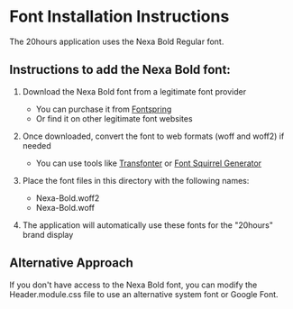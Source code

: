# Font Installation Instructions

The 20hours application uses the Nexa Bold Regular font.

## Instructions to add the Nexa Bold font:

1. Download the Nexa Bold font from a legitimate font provider

   - You can purchase it from [Fontspring](https://www.fontspring.com/fonts/fontfabric/nexa)
   - Or find it on other legitimate font websites

2. Once downloaded, convert the font to web formats (woff and woff2) if needed

   - You can use tools like [Transfonter](https://transfonter.org/) or [Font Squirrel Generator](https://www.fontsquirrel.com/tools/webfont-generator)

3. Place the font files in this directory with the following names:

   - Nexa-Bold.woff2
   - Nexa-Bold.woff

4. The application will automatically use these fonts for the "20hours" brand display

## Alternative Approach

If you don't have access to the Nexa Bold font, you can modify the Header.module.css file to use an alternative system font or Google Font.
